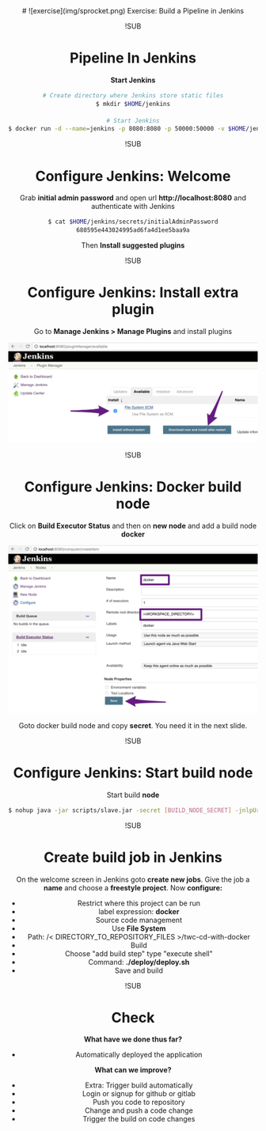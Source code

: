 <!-- .slide: data-background="#64217E" -->
<center>
# ![exercise](img/sprocket.png) <!-- .element: style="width: 10%; height: auto;" class="noborder" --> Exercise: Build a Pipeline in Jenkins

!SUB
# Pipeline In Jenkins

**Start Jenkins**

```bash
# Create directory where Jenkins store static files
$ mkdir $HOME/jenkins

# Start Jenkins
$ docker run -d --name=jenkins -p 8080:8080 -p 50000:50000 -v $HOME/jenkins:/var/jenkins_home -v $HOME/twc-cd-with-docker:/twc-cd-with-docker --env JAVA_OPTS="-Xmx2024m" jenkins
```

!SUB
# Configure Jenkins: Welcome

Grab **initial admin password** and open url **http://localhost:8080** and authenticate with Jenkins

```bash
$ cat $HOME/jenkins/secrets/initialAdminPassword
680595e443024995ad6fa4d1ee5baa9a
```

Then **Install suggested plugins**

!SUB
# Configure Jenkins: Install extra plugin

Go to **Manage Jenkins > Manage Plugins** and install plugins

![exercise](img/file-system.jpg) <!-- .element: style="width: 60%; height: auto;" class="noborder" -->

!SUB
# Configure Jenkins: Docker build node

Click on **Build Executor Status** and then on **new node** and add a build node **docker**

![exercise](img/build-node.png) <!-- .element: style="width: 50%; height: auto;" class="noborder" -->   

Goto docker build node  and copy **secret**. You need it in the next slide.

!SUB
# Configure Jenkins: Start build node

Start build **node**
```bash
$ nohup java -jar scripts/slave.jar -secret [BUILD_NODE_SECRET] -jnlpUrl http://localhost:8080/computer/docker/slave-agent.jnlp >/dev/null 2>&1 &
```

!SUB
# Create build job in Jenkins

On the welcome screen in Jenkins goto **create new jobs**. Give the job a **name** and choose a **freestyle project**. Now **configure:**

- Restrict where this project can be run
 - label expression: **docker**
- Source code management
 - Use **File System**
 - Path: /< DIRECTORY_TO_REPOSITORY_FILES >/twc-cd-with-docker
- Build
 - Choose "add build step" type "execute shell"
 - Command: **./deploy/deploy.sh**
- Save and build

!SUB
# Check

**What have we done thus far?**
- Automatically deployed the application  <!-- .element: class="fragment" -->

**What can we improve?** <!-- .element: class="fragment" -->
- Extra: Trigger build automatically  <!-- .element: class="fragment" -->
 - Login or signup for github or gitlab
 - Push you code to repository
 - Change and push a code change
 - Trigger the build on code changes
